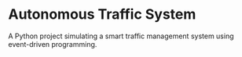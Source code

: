 # Autonomous Traffic System

A Python project simulating a smart traffic management system using event-driven programming.
